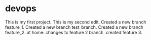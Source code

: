 # devops
This is my first project. 
This is my second edit.
Created a new branch feature_1.
Created a new branch test_branch.
Created a new branch feature_2.
at home: changes to feature 2 branch.
created feature 3.